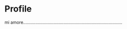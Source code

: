 # Profile
mi amore.................................................................................

